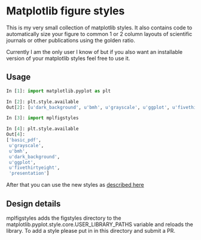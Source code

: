 # Matplotlib figure styles #
This is my very small collection of matplotlib styles. It also contains code to
automatically size your figure to common 1 or 2 column layouts of
scientific journals or other publications using the golden ratio.

Currently I am the only user I know of but if you also want an
installable version of your matplotlib styles feel free to use it.

## Usage ##

```python
In [1]: import matplotlib.pyplot as plt

In [2]: plt.style.available
Out[2]: [u'dark_background', u'bmh', u'grayscale', u'ggplot', u'fivethirtyeight']

In [3]: import mplfigstyles

In [4]: plt.style.available
Out[4]: 
['basic_pdf',
 u'grayscale',
 u'bmh',
 u'dark_background',
 u'ggplot',
 u'fivethirtyeight',
 'presentation']
```

After that you can use the new styles as [described here](http://matplotlib.org/users/style_sheets.html#customizing-plots-with-style-sheets) 

## Design details ##

mplfigstyles adds the figstyles directory to the
matplotlib.pyplot.style.core.USER_LIBRARY_PATHS variable and reloads
the library. To add a style please put in in this directory and submit
a PR.

